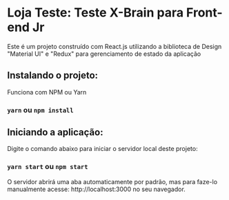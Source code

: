 # Loja Teste: Teste X-Brain para Front-end Jr

Este é um projeto construído com React.js utilizando a biblioteca de Design "Material UI" e "Redux" para gerenciamento de estado da aplicação

## Instalando o projeto:

Funciona com NPM ou Yarn

### `yarn` ou  `npm install`

## Iniciando a aplicação:

Digite o comando abaixo para iniciar o servidor local deste projeto:

### `yarn start` ou `npm start`

O servidor abrirá uma aba automaticamente por padrão, mas para faze-lo manualmente acesse: http://localhost:3000 no seu navegador.